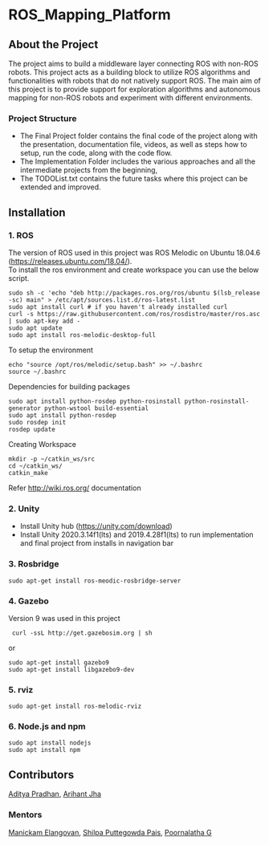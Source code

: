 # ROS_Mapping_Platform

## About the Project
The project aims to build a middleware layer connecting ROS with non-ROS robots. This project acts as a building block to utilize ROS algorithms and functionalities with robots that do not natively support ROS. The main aim of this project is to provide support for exploration algorithms and autonomous mapping for non-ROS robots and experiment with different environments.

### Project Structure
- The Final Project folder contains the final code of the project along with the presentation, documentation file, videos, as well as steps how to setup, run the code, along with the code flow. 
- The Implementation Folder includes the various approaches and all the intermediate projects from the beginning,
- The TODOList.txt contains the future tasks where this project can be extended and improved.

## Installation

### 1. ROS
The version of ROS used in this project was ROS Melodic on Ubuntu 18.04.6 (https://releases.ubuntu.com/18.04/).  
To install the ros environment and create workspace you can use the below script.
```shell
sudo sh -c 'echo "deb http://packages.ros.org/ros/ubuntu $(lsb_release -sc) main" > /etc/apt/sources.list.d/ros-latest.list
sudo apt install curl # if you haven't already installed curl
curl -s https://raw.githubusercontent.com/ros/rosdistro/master/ros.asc | sudo apt-key add -
sudo apt update
sudo apt install ros-melodic-desktop-full
```
To setup the environment
```shell
echo "source /opt/ros/melodic/setup.bash" >> ~/.bashrc
source ~/.bashrc
```
Dependencies for building packages
```shell
sudo apt install python-rosdep python-rosinstall python-rosinstall-generator python-wstool build-essential
sudo apt install python-rosdep
sudo rosdep init
rosdep update
```
Creating Workspace
```shell
mkdir -p ~/catkin_ws/src
cd ~/catkin_ws/
catkin_make
```
Refer http://wiki.ros.org/ documentation  

### 2. Unity
- Install Unity hub (https://unity.com/download)
- Install Unity 2020.3.14f1(lts) and 2019.4.28f1(lts) to run implementation and final project from installs in navigation bar

### 3. Rosbridge
```shell
sudo apt-get install ros-meodic-rosbridge-server
```

### 4. Gazebo
Version 9 was used in this project
```shell
 curl -ssL http://get.gazebosim.org | sh
```
or
```shell
sudo apt-get install gazebo9
sudo apt-get install libgazebo9-dev
```

### 5. rviz
```shell
sudo apt-get install ros-melodic-rviz
```
### 6. Node.js and npm
```shell
sudo apt install nodejs
sudo apt install npm
```

## Contributors
[Aditya Pradhan](https://github.com/AdityaPradhan1), 
[Arihant Jha](https://github.com/arihaaant)

### Mentors
[Manickam Elangovan](mailto:elangovan.manickam@nokia-bell-labs.com),
[Shilpa Puttegowda Pais](mailto:shilpa.puttegowda_pais@nokia.com),
[Poornalatha G](mailto:poornalatha.g@manipal.edu)
